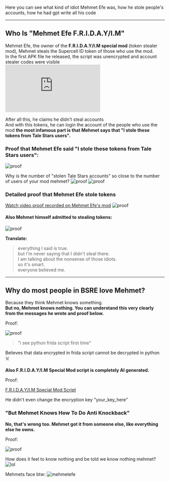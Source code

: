 Here you can see what kind of idiot Mehmet Efe was, how he stole people's accounts, how he had gpt write all his code
_______________________________________

## Who Is "Mehmet Efe F.R.I.D.A.Y/I.M"

Mehmet Efe, the owner of the **F.R.I.D.A.Y/I.M special mod** (token stealer mod),
Mehmet steals the Supercell ID token of those who use the mod.\
In the first APK file he released, the script was unencrypted and account stealer codes were visible\
![You can access mehmets script file here](https://github.com/TaleTeam/mehmetefefridayim/main/fridayimmodscript.js)

After all this, he claims he didn't steal accounts\
And with this tokens, he can login the account of the people who use the mod
**the most infamous part is that Mehmet says that "I stole these tokens from Tale Stars users".**

### Proof that Mehmet Efe said "I stole these tokens from Tale Stars users":
![proof](https://github.com/TaleTeam/mehmetefefridayim/blob/main/images/img6.png?raw=true)

Why is the number of "stolen Tale Stars accounts" so close to the number of users of your mod mehmet?
![proof](https://github.com/TaleTeam/mehmetefefridayim/blob/main/images/img8.png?raw=true)
![proof](https://github.com/TaleTeam/mehmetefefridayim/blob/main/images/img7.png?raw=true)

### Detailed proof that Mehmet Efe stole tokens
[Watch video proof recorded on Mehmet Efe's mod](https://vimeo.com/1061349822/bf9ada8ba1?ts=0&share=copy)
![proof](https://github.com/TaleTeam/mehmetefefridayim/blob/main/images/img3.png?raw=true)

#### Also Mehmet himself admitted to stealing tokens:
![proof](https://github.com/TaleTeam/mehmetefefridayim/blob/main/images/img2.png?raw=true)

**Translate:**
> everything I said is true.\
> but I'm never saying that I didn't steal there.\
> I am talking about the nonsense of those idiots.\
> so it's smart.\
> everyone believed me.
_______________________________________
## Why do most people in BSRE love Mehmet?

Because they think Mehmet knows something.\
**But no, Mehmet knows nothing. You can understand this very clearly from the messages he wrote and proof below.**

Proof:

![proof](https://github.com/TaleTeam/mehmetefefridayim/blob/main/images/img4.png?raw=true)

> "i see python frida script first time"

Believes that data encrypted in frida script cannot be decrypted in python ☠️


**Also F.R.I.D.A.Y/I.M Special Mod script is completely AI generated.**

Proof:

[F.R.I.D.A.Y/I.M Special Mod Script](https://github.com/TaleTeam/mehmetefefridayim/blob/main/fridayimmodscript.js)

He didn't even change the encryption key "your_key_here"

### "But Mehmet Knows How To Do Anti Knockback"

**No, that's wrong too. Mehmet got it from someone else, like everything else he owns.**

Proof:

![proof](https://github.com/TaleTeam/mehmetefefridayim/blob/main/images/img5.png?raw=true)

How does it feel to know nothing and be told we know nothing mehmet?
![lol](https://github.com/TaleTeam/mehmetefefridayim/blob/main/images/img1.jpg?raw=true)

Mehmets face btw:
![mehmetefe](https://github.com/TaleTeam/mehmetefefridayim/blob/main/images/mehmetefe.png?raw=true)
